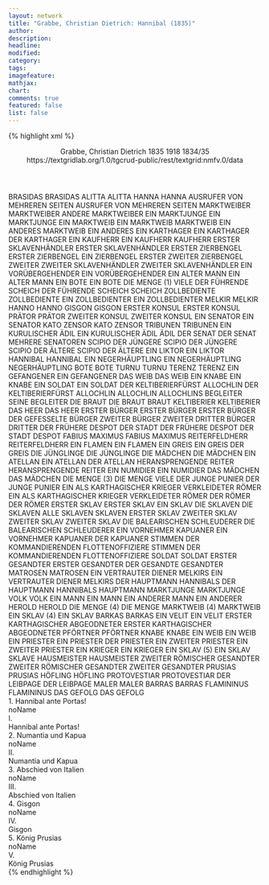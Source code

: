 ```yaml
---
layout: network
title: "Grabbe, Christian Dietrich: Hannibal (1835)"
author:
description:
headline:
modified:
category:
tags:
imagefeature:
mathjax:
chart:
comments: true
featured: false
list: false
---
```

{% highlight xml %}
<?xml-model href="https://raw.githubusercontent.com/DLiNa/project/master/rules/lina.rnc"?><?xml-model href="https://raw.githubusercontent.com/DLiNa/project/master/rules/lina.sch"?>
<play xmlns="http://lina.digital">
  <header>
    <title>Hannibal</title>
    <subtitle/>
    <genretitle/>
    <author>Grabbe, Christian Dietrich</author>
    <date type="print" when="1835">1835</date>
    <date type="premiere" when="1918">1918</date>
    <date type="written" when="1835">1834/35</date>
    <source>https://textgridlab.org/1.0/tgcrud-public/rest/textgrid:nmfv.0/data</source>
  </header>
  <personae>
    <character>
      <name>BRASIDAS</name>
      <alias xml:id="brasidas">
        <name>BRASIDAS</name>
      </alias>
    </character>
    <character>
      <name>ALITTA</name>
      <alias xml:id="alitta">
        <name>ALITTA</name>
      </alias>
    </character>
    <character>
      <name>HANNA</name>
      <alias xml:id="hanna">
        <name>HANNA</name>
      </alias>
    </character>
    <character>
      <name>AUSRUFER VON MEHREREN SEITEN</name>
      <alias xml:id="ausrufer_von_mehreren_seiten">
        <name>AUSRUFER VON MEHREREN SEITEN</name>
      </alias>
    </character>
    <character>
      <name>MARKTWEIBER</name>
      <alias xml:id="marktweiber">
        <name>MARKTWEIBER</name>
      </alias>
      <alias xml:id="andere_marktweiber">
        <name>ANDERE MARKTWEIBER</name>
      </alias>
    </character>
    <character>
      <name>EIN MARKTJUNGE</name>
      <alias xml:id="ein_marktjunge">
        <name>EIN MARKTJUNGE</name>
      </alias>
    </character>
    <character>
      <name>EIN MARKTWEIB</name>
      <alias xml:id="ein_marktweib">
        <name>EIN MARKTWEIB</name>
      </alias>
      <alias xml:id="marktweib">
        <name>MARKTWEIB</name>
      </alias>
    </character>
    <character>
      <name>EIN ANDERES MARKTWEIB</name>
      <alias xml:id="ein_anderes">
        <name>EIN ANDERES</name>
      </alias>
    </character>
    <character>
      <name>EIN KARTHAGER</name>
      <alias xml:id="ein_karthager">
        <name>EIN KARTHAGER</name>
      </alias>
      <alias xml:id="der_karthager">
        <name>DER KARTHAGER</name>
      </alias>
    </character>
    <character>
      <name>EIN KAUFHERR</name>
      <alias xml:id="ein_kaufherr">
        <name>EIN KAUFHERR</name>
      </alias>
      <alias xml:id="kaufherr">
        <name>KAUFHERR</name>
      </alias>
    </character>
    <character>
      <name>ERSTER SKLAVENHÄNDLER</name>
      <alias xml:id="erster_sklavenhändler">
        <name>ERSTER SKLAVENHÄNDLER</name>
      </alias>
    </character>
    <character>
      <name>ERSTER ZIERBENGEL</name>
      <alias xml:id="erster_zierbengel">
        <name>ERSTER ZIERBENGEL</name>
      </alias>
      <alias xml:id="ein_zierbengel">
        <name>EIN ZIERBENGEL</name>
      </alias>
      <alias xml:id="erster_1">
        <name>ERSTER</name>
      </alias>
    </character>
    <character>
      <name>ZWEITER ZIERBENGEL</name>
      <alias xml:id="zweiter_1">
        <name>ZWEITER</name>
      </alias>
    </character>
    <character>
      <name>ZWEITER SKLAVENHÄNDLER</name>
      <alias xml:id="zweiter_sklavenhändler">
        <name>ZWEITER SKLAVENHÄNDLER</name>
      </alias>
    </character>
    <character>
      <name>EIN VORÜBERGEHENDER</name>
      <alias xml:id="ein_vorübergehender">
        <name>EIN VORÜBERGEHENDER</name>
      </alias>
    </character>
    <character>
      <name>EIN ALTER MANN</name>
      <alias xml:id="ein_alter_mann">
        <name>EIN ALTER MANN</name>
      </alias>
    </character>
    <character>
      <name>EIN BOTE</name>
      <alias xml:id="ein_bote">
        <name>EIN BOTE</name>
      </alias>
    </character>
    <character>
      <name>DIE MENGE (1)</name>
      <alias xml:id="viele_1">
        <name>VIELE</name>
      </alias>
    </character>
    <character>
      <name>DER FÜHRENDE SCHEICH</name>
      <alias xml:id="der_führende_scheich">
        <name>DER FÜHRENDE SCHEICH</name>
      </alias>
      <alias xml:id="scheich">
        <name>SCHEICH</name>
      </alias>
    </character>
    <character>
      <name>ZOLLBEDIENTE</name>
      <alias xml:id="zollbediente">
        <name>ZOLLBEDIENTE</name>
      </alias>
    </character>
    <character>
      <name>EIN ZOLLBEDIENTER</name>
      <alias xml:id="ein_zollbedienter">
        <name>EIN ZOLLBEDIENTER</name>
      </alias>
    </character>
    <character>
      <name>MELKIR</name>
      <alias xml:id="melkir">
        <name>MELKIR</name>
      </alias>
    </character>
    <character>
      <name>HANNO</name>
      <alias xml:id="hanno">
        <name>HANNO</name>
      </alias>
    </character>
    <character>
      <name>GISGON</name>
      <alias xml:id="gisgon">
        <name>GISGON</name>
      </alias>
    </character>
    <character>
      <name>ERSTER KONSUL</name>
      <alias xml:id="erster_konsul">
        <name>ERSTER KONSUL</name>
      </alias>
    </character>
    <character>
      <name>PRÄTOR</name>
      <alias xml:id="prätor">
        <name>PRÄTOR</name>
      </alias>
    </character>
    <character>
      <name>ZWEITER KONSUL</name>
      <alias xml:id="zweiter_konsul">
        <name>ZWEITER KONSUL</name>
      </alias>
    </character>
    <character>
      <name>EIN SENATOR</name>
      <alias xml:id="ein_senator">
        <name>EIN SENATOR</name>
      </alias>
    </character>
    <character>
      <name>KATO ZENSOR</name>
      <alias xml:id="kato_zensor">
        <name>KATO ZENSOR</name>
      </alias>
    </character>
    <character>
      <name>TRIBUNEN</name>
      <alias xml:id="tribunen">
        <name>TRIBUNEN</name>
      </alias>
    </character>
    <character>
      <name>EIN KURULISCHER ÄDIL</name>
      <alias xml:id="ein_kurulischer_ädil">
        <name>EIN KURULISCHER ÄDIL</name>
      </alias>
      <alias xml:id="ädil">
        <name>ÄDIL</name>
      </alias>
    </character>
    <character>
      <name>DER SENAT</name>
      <alias xml:id="der_senat">
        <name>DER SENAT</name>
      </alias>
      <alias xml:id="mehrere_senatoren">
        <name>MEHRERE SENATOREN</name>
      </alias>
    </character>
    <character>
      <name>SCIPIO DER JÜNGERE</name>
      <alias xml:id="scipio_der_jüngere">
        <name>SCIPIO DER JÜNGERE</name>
      </alias>
    </character>
    <character>
      <name>SCIPIO DER ÄLTERE</name>
      <alias xml:id="scipio_der_ältere">
        <name>SCIPIO DER ÄLTERE</name>
      </alias>
    </character>
    <character>
      <name>EIN LIKTOR</name>
      <alias xml:id="ein_liktor">
        <name>EIN LIKTOR</name>
      </alias>
    </character>
    <character>
      <name>HANNIBAL</name>
      <alias xml:id="hannibal">
        <name>HANNIBAL</name>
      </alias>
    </character>
    <character>
      <name>EIN NEGERHÄUPTLING</name>
      <alias xml:id="ein_negerhäuptling">
        <name>EIN NEGERHÄUPTLING</name>
      </alias>
      <alias xml:id="negerhäuptling">
        <name>NEGERHÄUPTLING</name>
      </alias>
    </character>
    <character>
      <name>BOTE</name>
      <alias xml:id="bote">
        <name>BOTE</name>
      </alias>
    </character>
    <character>
      <name>TURNU</name>
      <alias xml:id="turnu">
        <name>TURNU</name>
      </alias>
    </character>
    <character>
      <name>TERENZ</name>
      <alias xml:id="terenz">
        <name>TERENZ</name>
      </alias>
    </character>
    <character>
      <name>EIN GEFANGENER</name>
      <alias xml:id="ein_gefangener">
        <name>EIN GEFANGENER</name>
      </alias>
    </character>
    <character>
      <name>DAS WEIB</name>
      <alias xml:id="das_weib">
        <name>DAS WEIB</name>
      </alias>
    </character>
    <character>
      <name>EIN KNABE</name>
      <alias xml:id="ein_knabe">
        <name>EIN KNABE</name>
      </alias>
    </character>
    <character>
      <name>EIN SOLDAT</name>
      <alias xml:id="ein_soldat">
        <name>EIN SOLDAT</name>
      </alias>
    </character>
    <character>
      <name>DER KELTIBERIERFÜRST ALLOCHLIN</name>
      <alias xml:id="der_keltiberierfürst_allochlin">
        <name>DER KELTIBERIERFÜRST ALLOCHLIN</name>
      </alias>
      <alias xml:id="allochlin">
        <name>ALLOCHLIN</name>
      </alias>
    </character>
    <character>
      <name>ALLOCHLINS BEGLEITER</name>
      <alias xml:id="seine_begleiter">
        <name>SEINE BEGLEITER</name>
      </alias>
    </character>
    <character>
      <name>DIE BRAUT</name>
      <alias xml:id="die_braut">
        <name>DIE BRAUT</name>
      </alias>
      <alias xml:id="braut">
        <name>BRAUT</name>
      </alias>
    </character>
    <character>
      <name>KELTIBERIER</name>
      <alias xml:id="keltiberier">
        <name>KELTIBERIER</name>
      </alias>
    </character>
    <character>
      <name>DAS HEER</name>
      <alias xml:id="das_heer">
        <name>DAS HEER</name>
      </alias>
    </character>
    <character>
      <name>ERSTER BÜRGER</name>
      <alias xml:id="erster_bürger">
        <name>ERSTER BÜRGER</name>
      </alias>
      <alias xml:id="erster_2">
        <name>ERSTER BÜRGER</name>
      </alias>
      <alias xml:id="der_gefesselte_bürger">
        <name>DER GEFESSELTE BÜRGER</name>
      </alias>
    </character>
    <character>
      <name>ZWEITER BÜRGER</name>
      <alias xml:id="zweiter_2">
        <name>ZWEITER</name>
      </alias>
    </character>
    <character>
      <name>DRITTER BÜRGER</name>
      <alias xml:id="dritter_2">
        <name>DRITTER</name>
      </alias>
    </character>
    <character>
      <name>DER FRÜHERE DESPOT DER STADT</name>
      <alias xml:id="der_frühere_despot_der_stadt">
        <name>DER FRÜHERE DESPOT DER STADT</name>
      </alias>
      <alias xml:id="despot">
        <name>DESPOT</name>
      </alias>
    </character>
    <character>
      <name>FABIUS MAXIMUS</name>
      <alias xml:id="fabius_maximus">
        <name>FABIUS MAXIMUS</name>
      </alias>
    </character>
    <character>
      <name>REITERFELDHERR</name>
      <alias xml:id="reiterfeldherr">
        <name>REITERFELDHERR</name>
      </alias>
    </character>
    <character>
      <name>EIN FLAMEN</name>
      <alias xml:id="ein_flamen">
        <name>EIN FLAMEN</name>
      </alias>
    </character>
    <character>
      <name>EIN GREIS</name>
      <alias xml:id="ein_greis">
        <name>EIN GREIS</name>
      </alias>
      <alias xml:id="der_greis">
        <name>DER GREIS</name>
      </alias>
    </character>
    <character>
      <name>DIE JÜNGLINGE</name>
      <alias xml:id="die_jünglinge">
        <name>DIE JÜNGLINGE</name>
      </alias>
    </character>
    <character>
      <name>DIE MÄDCHEN</name>
      <alias xml:id="die_mädchen">
        <name>DIE MÄDCHEN</name>
      </alias>
    </character>
    <character>
      <name>EIN ATELLAN</name>
      <alias xml:id="ein_atellan">
        <name>EIN ATELLAN</name>
      </alias>
      <alias xml:id="der_atellan">
        <name>DER ATELLAN</name>
      </alias>
    </character>
    <character>
      <name>HERANSPRENGENDE REITER</name>
      <alias xml:id="heransprengende_reiter">
        <name>HERANSPRENGENDE REITER</name>
      </alias>
    </character>
    <character>
      <name>EIN NUMIDIER</name>
      <alias xml:id="ein_numidier">
        <name>EIN NUMIDIER</name>
      </alias>
    </character>
    <character>
      <name>DAS MÄDCHEN</name>
      <alias xml:id="das_mädchen">
        <name>DAS MÄDCHEN</name>
      </alias>
    </character>
    <character>
      <name>DIE MENGE (3)</name>
      <alias xml:id="die_menge_3">
        <name>DIE MENGE</name>
      </alias>
      <alias xml:id="viele_2">
        <name>VIELE</name>
      </alias>
    </character>
    <character>
      <name>DER JUNGE PUNIER</name>
      <alias xml:id="der_junge_punier">
        <name>DER JUNGE PUNIER</name>
      </alias>
    </character>
    <character>
      <name>EIN ALS KARTHAGISCHER KRIEGER VERKLEIDETER RÖMER</name>
      <alias xml:id="ein_als_karthagischer_krieger_verkleideter_römer">
        <name>EIN ALS KARTHAGISCHER KRIEGER VERKLEIDETER RÖMER</name>
      </alias>
    </character>
    <character>
      <name>DER RÖMER</name>
      <alias xml:id="der_römer">
        <name>DER RÖMER</name>
      </alias>
    </character>
    <character>
      <name>ERSTER SKLAV</name>
      <alias xml:id="erster_sklav">
        <name>ERSTER SKLAV</name>
      </alias>
      <alias xml:id="ein_sklav_3">
        <name>EIN SKLAV</name>
      </alias>
    </character>
    <character>
      <name>DIE SKLAVEN</name>
      <alias xml:id="die_sklaven">
        <name>DIE SKLAVEN</name>
      </alias>
      <alias xml:id="alle_sklaven">
        <name>ALLE SKLAVEN</name>
      </alias>
      <alias xml:id="sklaven_3">
        <name>SKLAVEN</name>
      </alias>
      <alias xml:id="erster_3">
        <name>ERSTER SKLAV</name>
      </alias>
    </character>
    <character>
      <name>ZWEITER SKLAV</name>
      <alias xml:id="zweiter_sklav">
        <name>ZWEITER SKLAV</name>
      </alias>
      <alias xml:id="zweiter_3">
        <name>ZWEITER SKLAV</name>
      </alias>
    </character>
    <character>
      <name>DIE BALEARISCHEN SCHLEUDERER</name>
      <alias xml:id="die_balearischen_schleuderer">
        <name>DIE BALEARISCHEN SCHLEUDERER</name>
      </alias>
    </character>
    <character>
      <name>EIN VORNEHMER KAPUANER</name>
      <alias xml:id="ein_vornehmer_kapuaner">
        <name>EIN VORNEHMER KAPUANER</name>
      </alias>
      <alias xml:id="der_kapuaner">
        <name>DER KAPUANER</name>
      </alias>
    </character>
    <character>
      <name>STIMMEN DER KOMMANDIERENDEN FLOTTENOFFIZIERE</name>
      <alias xml:id="stimmen_der_kommandierenden_flottenoffiziere">
        <name>STIMMEN DER KOMMANDIERENDEN FLOTTENOFFIZIERE</name>
      </alias>
    </character>
    <character>
      <name>SOLDAT</name>
      <alias xml:id="soldat">
        <name>SOLDAT</name>
      </alias>
    </character>
    <character>
      <name>ERSTER GESANDTER</name>
      <alias xml:id="erster_gesandter">
        <name>ERSTER GESANDTER</name>
      </alias>
      <alias xml:id="der_gesandte">
        <name>DER GESANDTE</name>
      </alias>
      <alias xml:id="gesandter">
        <name>GESANDTER</name>
      </alias>
    </character>
    <character>
      <name>MATROSEN</name>
      <alias xml:id="matrosen">
        <name>MATROSEN</name>
      </alias>
    </character>
    <character>
      <name>EIN VERTRAUTER DIENER MELKIRS</name>
      <alias xml:id="ein_vertrauter_diener_melkirs">
        <name>EIN VERTRAUTER DIENER MELKIRS</name>
      </alias>
    </character>
    <character>
      <name>DER HAUPTMANN HANNIBALS</name>
      <alias xml:id="der_hauptmann_hannibals">
        <name>DER HAUPTMANN HANNIBALS</name>
      </alias>
      <alias xml:id="hauptmann">
        <name>HAUPTMANN</name>
      </alias>
    </character>
    <character>
      <name>MARKTJUNGE</name>
      <alias xml:id="marktjunge">
        <name>MARKTJUNGE</name>
      </alias>
    </character>
    <character>
      <name>VOLK</name>
      <alias xml:id="volk">
        <name>VOLK</name>
      </alias>
    </character>
    <character>
      <name>EIN MANN</name>
      <alias xml:id="ein_mann">
        <name>EIN MANN</name>
      </alias>
    </character>
    <character>
      <name>EIN ANDERER MANN</name>
      <alias xml:id="ein_anderer">
        <name>EIN ANDERER</name>
      </alias>
    </character>
    <character>
      <name>HEROLD</name>
      <alias xml:id="herold">
        <name>HEROLD</name>
      </alias>
    </character>
    <character>
      <name>DIE MENGE (4)</name>
      <alias xml:id="die_menge_4">
        <name>DIE MENGE</name>
      </alias>
    </character>
    <character>
      <name>MARKTWEIB (4)</name>
      <alias xml:id="marktweib_4">
        <name>MARKTWEIB</name>
      </alias>
    </character>
    <character>
      <name>EIN SKLAV (4)</name>
      <alias xml:id="ein_sklav_4">
        <name>EIN SKLAV</name>
      </alias>
    </character>
    <character>
      <name>BARKAS</name>
      <alias xml:id="barkas">
        <name>BARKAS</name>
      </alias>
    </character>
    <character>
      <name>EIN VELIT</name>
      <alias xml:id="ein_velit">
        <name>EIN VELIT</name>
      </alias>
    </character>
    <character>
      <name>ERSTER KARTHAGISCHER ABGEODNETER</name>
      <alias xml:id="erster_4">
        <name>ERSTER KARTHAGISCHER ABGEODNETER</name>
      </alias>
    </character>
    <character>
      <name>PFÖRTNER</name>
      <alias xml:id="pförtner">
        <name>PFÖRTNER</name>
      </alias>
    </character>
    <character>
      <name>KNABE</name>
      <alias xml:id="knabe">
        <name>KNABE</name>
      </alias>
    </character>
    <character>
      <name>EIN WEIB</name>
      <alias xml:id="ein_weib">
        <name>EIN WEIB</name>
      </alias>
    </character>
    <character>
      <name>EIN PRIESTER</name>
      <alias xml:id="ein_priester">
        <name>EIN PRIESTER</name>
      </alias>
      <alias xml:id="der_priester">
        <name>DER PRIESTER</name>
      </alias>
    </character>
    <character>
      <name>EIN ZWEITER PRIESTER</name>
      <alias xml:id="ein_zweiter_priester">
        <name>EIN ZWEITER PRIESTER</name>
      </alias>
    </character>
    <character>
      <name>EIN KRIEGER</name>
      <alias xml:id="ein_krieger">
        <name>EIN KRIEGER</name>
      </alias>
    </character>
    <character>
      <name>EIN SKLAV (5)</name>
      <alias xml:id="ein_sklav_5">
        <name>EIN SKLAV</name>
      </alias>
      <alias xml:id="sklave_5">
        <name>SKLAVE</name>
      </alias>
    </character>
    <character>
      <name>HAUSMEISTER</name>
      <alias xml:id="hausmeister">
        <name>HAUSMEISTER</name>
      </alias>
    </character>
    <character>
      <name>ZWEITER RÖMISCHER GESANDTER</name>
      <alias xml:id="zweiter_römischer_gesandter">
        <name>ZWEITER RÖMISCHER GESANDTER</name>
      </alias>
      <alias xml:id="zweiter_gesandter">
        <name>ZWEITER GESANDTER</name>
      </alias>
    </character>
    <character>
      <name>PRUSIAS</name>
      <alias xml:id="prusias">
        <name>PRUSIAS</name>
      </alias>
    </character>
    <character>
      <name>HÖFLING</name>
      <alias xml:id="höfling">
        <name>HÖFLING</name>
      </alias>
    </character>
    <character>
      <name>PROTOVESTIAR</name>
      <alias xml:id="protovestiar">
        <name>PROTOVESTIAR</name>
      </alias>
    </character>
    <character>
      <name>DER LEIBPAGE</name>
      <alias xml:id="der_leibpage">
        <name>DER LEIBPAGE</name>
      </alias>
    </character>
    <character>
      <name>MALER</name>
      <alias xml:id="maler">
        <name>MALER</name>
      </alias>
    </character>
    <character>
      <name>BARRAS</name>
      <alias xml:id="barras">
        <name>BARRAS</name>
      </alias>
    </character>
    <character>
      <name>FLAMININUS</name>
      <alias xml:id="flamininus">
        <name>FLAMININUS</name>
      </alias>
    </character>
    <character>
      <name>DAS GEFOLG</name>
      <alias xml:id="das_gefolg">
        <name>DAS GEFOLG</name>
      </alias>
    </character>
  </personae>
  <text>
    <div>
      <head>1. Hannibal ante Portas!</head>
      <div>
        <head>noName</head>
        <div>
          <head>I.</head>
        </div>
        <div>
          <head>Hannibal ante Portas!</head>
          <sp who="#brasidas">
            <amount n="17" unit="speech_acts"/>
            <amount n="194" unit="words"/>
            <amount n="14" unit="lines"/>
            <amount n="1056" unit="chars"/>
          </sp>
          <sp who="#alitta">
            <amount n="18" unit="speech_acts"/>
            <amount n="468" unit="words"/>
            <amount n="14" unit="lines"/>
            <amount n="2571" unit="chars"/>
          </sp>
          <sp who="#hanna">
            <amount n="1" unit="speech_acts"/>
            <amount n="1" unit="words"/>
            <amount n="1" unit="lines"/>
            <amount n="7" unit="chars"/>
          </sp>
          <sp who="#ausrufer_von_mehreren_seiten">
            <amount n="1" unit="speech_acts"/>
            <amount n="15" unit="words"/>
            <amount n="1" unit="lines"/>
            <amount n="97" unit="chars"/>
          </sp>
          <sp who="#marktweiber">
            <amount n="2" unit="speech_acts"/>
            <amount n="15" unit="words"/>
            <amount n="2" unit="lines"/>
            <amount n="80" unit="chars"/>
          </sp>
          <sp who="#andere_marktweiber">
            <amount n="1" unit="speech_acts"/>
            <amount n="4" unit="words"/>
            <amount n="1" unit="lines"/>
            <amount n="32" unit="chars"/>
          </sp>
          <sp who="#ein_marktjunge">
            <amount n="1" unit="speech_acts"/>
            <amount n="6" unit="words"/>
            <amount n="1" unit="lines"/>
            <amount n="57" unit="chars"/>
          </sp>
          <sp who="#ein_marktweib">
            <amount n="1" unit="speech_acts"/>
            <amount n="11" unit="words"/>
            <amount n="1" unit="lines"/>
            <amount n="44" unit="chars"/>
          </sp>
          <sp who="#ein_anderes">
            <amount n="1" unit="speech_acts"/>
            <amount n="25" unit="words"/>
            <amount n="122" unit="chars"/>
          </sp>
          <sp who="#ein_karthager">
            <amount n="1" unit="speech_acts"/>
            <amount n="3" unit="words"/>
            <amount n="1" unit="lines"/>
            <amount n="15" unit="chars"/>
          </sp>
          <sp who="#marktweib">
            <amount n="3" unit="speech_acts"/>
            <amount n="26" unit="words"/>
            <amount n="3" unit="lines"/>
            <amount n="121" unit="chars"/>
          </sp>
          <sp who="#der_karthager">
            <amount n="2" unit="speech_acts"/>
            <amount n="5" unit="words"/>
            <amount n="2" unit="lines"/>
            <amount n="21" unit="chars"/>
          </sp>
          <sp who="#ein_kaufherr">
            <amount n="1" unit="speech_acts"/>
            <amount n="2" unit="words"/>
            <amount n="1" unit="lines"/>
            <amount n="13" unit="chars"/>
          </sp>
          <sp who="#erster_sklavenhändler">
            <amount n="2" unit="speech_acts"/>
            <amount n="17" unit="words"/>
            <amount n="2" unit="lines"/>
            <amount n="105" unit="chars"/>
          </sp>
          <sp who="#kaufherr">
            <amount n="2" unit="speech_acts"/>
            <amount n="10" unit="words"/>
            <amount n="2" unit="lines"/>
            <amount n="58" unit="chars"/>
          </sp>
          <sp who="#ein_zierbengel">
            <amount n="1" unit="speech_acts"/>
            <amount n="8" unit="words"/>
            <amount n="1" unit="lines"/>
            <amount n="47" unit="chars"/>
          </sp>
          <sp who="#zweiter_1">
            <amount n="4" unit="speech_acts"/>
            <amount n="19" unit="words"/>
            <amount n="4" unit="lines"/>
            <amount n="98" unit="chars"/>
          </sp>
          <sp who="#erster_1">
            <amount n="3" unit="speech_acts"/>
            <amount n="30" unit="words"/>
            <amount n="3" unit="lines"/>
            <amount n="169" unit="chars"/>
          </sp>
          <sp who="#zweiter_sklavenhändler">
            <amount n="4" unit="speech_acts"/>
            <amount n="119" unit="words"/>
            <amount n="3" unit="lines"/>
            <amount n="694" unit="chars"/>
          </sp>
          <sp who="#erster_zierbengel">
            <amount n="2" unit="speech_acts"/>
            <amount n="16" unit="words"/>
            <amount n="2" unit="lines"/>
            <amount n="89" unit="chars"/>
          </sp>
          <sp who="#ein_vorübergehender">
            <amount n="1" unit="speech_acts"/>
            <amount n="7" unit="words"/>
            <amount n="1" unit="lines"/>
            <amount n="40" unit="chars"/>
          </sp>
          <sp who="#ein_alter_mann">
            <amount n="1" unit="speech_acts"/>
            <amount n="6" unit="words"/>
            <amount n="1" unit="lines"/>
            <amount n="27" unit="chars"/>
          </sp>
          <sp who="#ein_bote">
            <amount n="2" unit="speech_acts"/>
            <amount n="7" unit="words"/>
            <amount n="2" unit="lines"/>
            <amount n="45" unit="chars"/>
          </sp>
          <sp who="#viele_1">
            <amount n="1" unit="speech_acts"/>
            <amount n="61" unit="words"/>
            <amount n="323" unit="chars"/>
          </sp>
          <sp who="#der_führende_scheich">
            <amount n="1" unit="speech_acts"/>
            <amount n="16" unit="words"/>
            <amount n="1" unit="lines"/>
            <amount n="88" unit="chars"/>
          </sp>
          <sp who="#zollbediente">
            <amount n="3" unit="speech_acts"/>
            <amount n="25" unit="words"/>
            <amount n="3" unit="lines"/>
            <amount n="136" unit="chars"/>
          </sp>
          <sp who="#scheich">
            <amount n="4" unit="speech_acts"/>
            <amount n="63" unit="words"/>
            <amount n="2" unit="lines"/>
            <amount n="380" unit="chars"/>
          </sp>
          <sp who="#ein_zollbedienter">
            <amount n="1" unit="speech_acts"/>
            <amount n="3" unit="words"/>
            <amount n="1" unit="lines"/>
            <amount n="10" unit="chars"/>
          </sp>
          <sp who="#melkir">
            <amount n="11" unit="speech_acts"/>
            <amount n="104" unit="words"/>
            <amount n="10" unit="lines"/>
            <amount n="565" unit="chars"/>
          </sp>
          <sp who="#hanno">
            <amount n="15" unit="speech_acts"/>
            <amount n="270" unit="words"/>
            <amount n="11" unit="lines"/>
            <amount n="1552" unit="chars"/>
          </sp>
          <sp who="#gisgon">
            <amount n="10" unit="speech_acts"/>
            <amount n="263" unit="words"/>
            <amount n="7" unit="lines"/>
            <amount n="1480" unit="chars"/>
          </sp>
          <sp who="#erster_konsul">
            <amount n="4" unit="speech_acts"/>
            <amount n="151" unit="words"/>
            <amount n="3" unit="lines"/>
            <amount n="840" unit="chars"/>
          </sp>
          <sp who="#prätor">
            <amount n="3" unit="speech_acts"/>
            <amount n="41" unit="words"/>
            <amount n="2" unit="lines"/>
            <amount n="216" unit="chars"/>
          </sp>
          <sp who="#zweiter_konsul">
            <amount n="11" unit="speech_acts"/>
            <amount n="186" unit="words"/>
            <amount n="6" unit="lines"/>
            <amount n="1077" unit="chars"/>
          </sp>
          <sp who="#ein_senator">
            <amount n="1" unit="speech_acts"/>
            <amount n="21" unit="words"/>
            <amount n="122" unit="chars"/>
          </sp>
          <sp who="#kato_zensor">
            <amount n="11" unit="speech_acts"/>
            <amount n="247" unit="words"/>
            <amount n="9" unit="lines"/>
            <amount n="1429" unit="chars"/>
          </sp>
          <sp who="#der_senat">
            <amount n="2" unit="speech_acts"/>
            <amount n="4" unit="words"/>
            <amount n="2" unit="lines"/>
            <amount n="18" unit="chars"/>
          </sp>
          <sp who="#mehrere_senatoren">
            <amount n="1" unit="speech_acts"/>
            <amount n="9" unit="words"/>
            <amount n="1" unit="lines"/>
            <amount n="41" unit="chars"/>
          </sp>
          <sp who="#tribunen">
            <amount n="1" unit="speech_acts"/>
            <amount n="8" unit="words"/>
            <amount n="1" unit="lines"/>
            <amount n="45" unit="chars"/>
          </sp>
          <sp who="#ein_kurulischer_ädil">
            <amount n="1" unit="speech_acts"/>
            <amount n="10" unit="words"/>
            <amount n="1" unit="lines"/>
            <amount n="56" unit="chars"/>
          </sp>
          <sp who="#ädil">
            <amount n="1" unit="speech_acts"/>
            <amount n="6" unit="words"/>
            <amount n="1" unit="lines"/>
            <amount n="34" unit="chars"/>
          </sp>
          <sp who="#der_senat">
            <amount n="1" unit="speech_acts"/>
            <amount n="9" unit="words"/>
            <amount n="1" unit="lines"/>
            <amount n="47" unit="chars"/>
          </sp>
          <sp who="#scipio_der_jüngere">
            <amount n="2" unit="speech_acts"/>
            <amount n="31" unit="words"/>
            <amount n="3" unit="lines"/>
            <amount n="165" unit="chars"/>
          </sp>
          <sp who="#scipio_der_ältere">
            <amount n="1" unit="speech_acts"/>
            <amount n="3" unit="words"/>
            <amount n="1" unit="lines"/>
            <amount n="18" unit="chars"/>
          </sp>
          <sp who="#ein_liktor">
            <amount n="1" unit="speech_acts"/>
            <amount n="11" unit="words"/>
            <amount n="1" unit="lines"/>
            <amount n="60" unit="chars"/>
          </sp>
          <sp who="#hannibal">
            <amount n="15" unit="speech_acts"/>
            <amount n="633" unit="words"/>
            <amount n="14" unit="lines"/>
            <amount n="3605" unit="chars"/>
          </sp>
          <sp who="#ein_negerhäuptling">
            <amount n="1" unit="speech_acts"/>
            <amount n="12" unit="words"/>
            <amount n="1" unit="lines"/>
            <amount n="56" unit="chars"/>
          </sp>
          <sp who="#negerhäuptling">
            <amount n="3" unit="speech_acts"/>
            <amount n="113" unit="words"/>
            <amount n="3" unit="lines"/>
            <amount n="621" unit="chars"/>
          </sp>
          <sp who="#bote">
            <amount n="8" unit="speech_acts"/>
            <amount n="109" unit="words"/>
            <amount n="5" unit="lines"/>
            <amount n="557" unit="chars"/>
          </sp>
          <sp who="#turnu">
            <amount n="2" unit="speech_acts"/>
            <amount n="10" unit="words"/>
            <amount n="2" unit="lines"/>
            <amount n="45" unit="chars"/>
          </sp>
        </div>
      </div>
    </div>
    <div>
      <head>2. Numantia und Kapua</head>
      <div>
        <head>noName</head>
        <div>
          <head>II.</head>
        </div>
        <div>
          <head>Numantia und Kapua</head>
          <sp who="#terenz">
            <amount n="11" unit="speech_acts"/>
            <amount n="316" unit="words"/>
            <amount n="8" unit="lines"/>
            <amount n="1837" unit="chars"/>
          </sp>
          <sp who="#scipio_der_jüngere">
            <amount n="24" unit="speech_acts"/>
            <amount n="380" unit="words"/>
            <amount n="17" unit="lines"/>
            <amount n="2148" unit="chars"/>
          </sp>
          <sp who="#scipio_der_ältere">
            <amount n="12" unit="speech_acts"/>
            <amount n="183" unit="words"/>
            <amount n="10" unit="lines"/>
            <amount n="1042" unit="chars"/>
          </sp>
          <sp who="#ein_gefangener">
            <amount n="1" unit="speech_acts"/>
            <amount n="11" unit="words"/>
            <amount n="1" unit="lines"/>
            <amount n="63" unit="chars"/>
          </sp>
          <sp who="#das_weib">
            <amount n="1" unit="speech_acts"/>
            <amount n="6" unit="words"/>
            <amount n="1" unit="lines"/>
            <amount n="38" unit="chars"/>
          </sp>
          <sp who="#ein_knabe">
            <amount n="1" unit="speech_acts"/>
            <amount n="25" unit="words"/>
            <amount n="130" unit="chars"/>
          </sp>
          <sp who="#ein_liktor">
            <amount n="1" unit="speech_acts"/>
            <amount n="11" unit="words"/>
            <amount n="1" unit="lines"/>
            <amount n="59" unit="chars"/>
          </sp>
          <sp who="#ein_soldat">
            <amount n="1" unit="speech_acts"/>
            <amount n="3" unit="words"/>
            <amount n="1" unit="lines"/>
            <amount n="21" unit="chars"/>
          </sp>
          <sp who="#der_keltiberierfürst_allochlin">
            <amount n="1" unit="speech_acts"/>
            <amount n="3" unit="words"/>
            <amount n="1" unit="lines"/>
            <amount n="17" unit="chars"/>
          </sp>
          <sp who="#allochlin">
            <amount n="7" unit="speech_acts"/>
            <amount n="130" unit="words"/>
            <amount n="3" unit="lines"/>
            <amount n="718" unit="chars"/>
          </sp>
          <sp who="#seine_begleiter">
            <amount n="1" unit="speech_acts"/>
            <amount n="8" unit="words"/>
            <amount n="1" unit="lines"/>
            <amount n="44" unit="chars"/>
          </sp>
          <sp who="#die_braut">
            <amount n="1" unit="speech_acts"/>
            <amount n="22" unit="words"/>
            <amount n="114" unit="chars"/>
          </sp>
          <sp who="#braut">
            <amount n="1" unit="speech_acts"/>
            <amount n="11" unit="words"/>
            <amount n="1" unit="lines"/>
            <amount n="64" unit="chars"/>
          </sp>
          <sp who="#keltiberier">
            <amount n="7" unit="speech_acts"/>
            <amount n="85" unit="words"/>
            <amount n="6" unit="lines"/>
            <amount n="452" unit="chars"/>
          </sp>
          <sp who="#das_heer">
            <amount n="1" unit="speech_acts"/>
            <amount n="11" unit="words"/>
            <amount n="1" unit="lines"/>
            <amount n="52" unit="chars"/>
          </sp>
          <sp who="#hannibal">
            <amount n="20" unit="speech_acts"/>
            <amount n="776" unit="words"/>
            <amount n="12" unit="lines"/>
            <amount n="4251" unit="chars"/>
          </sp>
          <sp who="#brasidas">
            <amount n="15" unit="speech_acts"/>
            <amount n="127" unit="words"/>
            <amount n="14" unit="lines"/>
            <amount n="722" unit="chars"/>
          </sp>
          <sp who="#bote">
            <amount n="3" unit="speech_acts"/>
            <amount n="78" unit="words"/>
            <amount n="1" unit="lines"/>
            <amount n="412" unit="chars"/>
          </sp>
          <sp who="#turnu">
            <amount n="3" unit="speech_acts"/>
            <amount n="38" unit="words"/>
            <amount n="3" unit="lines"/>
            <amount n="216" unit="chars"/>
          </sp>
          <sp who="#erster_bürger">
            <amount n="1" unit="speech_acts"/>
            <amount n="6" unit="words"/>
            <amount n="1" unit="lines"/>
            <amount n="28" unit="chars"/>
          </sp>
          <sp who="#zweiter_2">
            <amount n="2" unit="speech_acts"/>
            <amount n="11" unit="words"/>
            <amount n="2" unit="lines"/>
            <amount n="64" unit="chars"/>
          </sp>
          <sp who="#erster_2">
            <amount n="2" unit="speech_acts"/>
            <amount n="29" unit="words"/>
            <amount n="1" unit="lines"/>
            <amount n="167" unit="chars"/>
          </sp>
          <sp who="#dritter_2">
            <amount n="1" unit="speech_acts"/>
            <amount n="5" unit="words"/>
            <amount n="1" unit="lines"/>
            <amount n="38" unit="chars"/>
          </sp>
          <sp who="#erster_bürger #zweiter_2 #dritter_2">
            <amount n="1" unit="speech_acts"/>
            <amount n="1" unit="words"/>
            <amount n="1" unit="lines"/>
            <amount n="9" unit="chars"/>
          </sp>
          <sp who="#der_frühere_despot_der_stadt">
            <amount n="1" unit="speech_acts"/>
            <amount n="96" unit="words"/>
            <amount n="2" unit="lines"/>
            <amount n="575" unit="chars"/>
          </sp>
          <sp who="#der_gefesselte_bürger">
            <amount n="3" unit="speech_acts"/>
            <amount n="66" unit="words"/>
            <amount n="1" unit="lines"/>
            <amount n="391" unit="chars"/>
          </sp>
          <sp who="#despot">
            <amount n="2" unit="speech_acts"/>
            <amount n="84" unit="words"/>
            <amount n="1" unit="lines"/>
            <amount n="509" unit="chars"/>
          </sp>
        </div>
      </div>
    </div>
    <div>
      <head>3. Abschied von Italien</head>
      <div>
        <head>noName</head>
        <div>
          <head>III.</head>
        </div>
        <div>
          <head>Abschied von Italien</head>
          <sp who="#hannibal">
            <amount n="46" unit="speech_acts"/>
            <amount n="1353" unit="words"/>
            <amount n="26" unit="lines"/>
            <amount n="7473" unit="chars"/>
          </sp>
          <sp who="#brasidas">
            <amount n="10" unit="speech_acts"/>
            <amount n="95" unit="words"/>
            <amount n="8" unit="lines"/>
            <amount n="512" unit="chars"/>
          </sp>
          <sp who="#turnu">
            <amount n="14" unit="speech_acts"/>
            <amount n="372" unit="words"/>
            <amount n="7" unit="lines"/>
            <amount n="2001" unit="chars"/>
          </sp>
          <sp who="#fabius_maximus">
            <amount n="9" unit="speech_acts"/>
            <amount n="318" unit="words"/>
            <amount n="3" unit="lines"/>
            <amount n="1795" unit="chars"/>
          </sp>
          <sp who="#reiterfeldherr">
            <amount n="7" unit="speech_acts"/>
            <amount n="93" unit="words"/>
            <amount n="6" unit="lines"/>
            <amount n="488" unit="chars"/>
          </sp>
          <sp who="#ein_flamen">
            <amount n="1" unit="speech_acts"/>
            <amount n="11" unit="words"/>
            <amount n="1" unit="lines"/>
            <amount n="66" unit="chars"/>
          </sp>
          <sp who="#ein_greis #die_jünglinge #die_mädchen #ein_atellan">
            <amount n="1" unit="speech_acts"/>
            <amount n="3" unit="words"/>
            <amount n="1" unit="lines"/>
            <amount n="17" unit="chars"/>
          </sp>
          <sp who="#ein_greis">
            <amount n="1" unit="speech_acts"/>
            <amount n="17" unit="words"/>
            <amount n="1" unit="lines"/>
            <amount n="83" unit="chars"/>
          </sp>
          <sp who="#die_jünglinge">
            <amount n="1" unit="speech_acts"/>
            <amount n="8" unit="words"/>
            <amount n="1" unit="lines"/>
            <amount n="48" unit="chars"/>
          </sp>
          <sp who="#die_mädchen">
            <amount n="4" unit="speech_acts"/>
            <amount n="47" unit="words"/>
            <amount n="4" unit="lines"/>
            <amount n="283" unit="chars"/>
          </sp>
          <sp who="#ein_atellan">
            <amount n="2" unit="speech_acts"/>
            <amount n="20" unit="words"/>
            <amount n="2" unit="lines"/>
            <amount n="109" unit="chars"/>
          </sp>
          <sp who="#der_atellan">
            <amount n="1" unit="speech_acts"/>
            <amount n="8" unit="words"/>
            <amount n="1" unit="lines"/>
            <amount n="38" unit="chars"/>
          </sp>
          <sp who="#der_greis">
            <amount n="3" unit="speech_acts"/>
            <amount n="26" unit="words"/>
            <amount n="3" unit="lines"/>
            <amount n="128" unit="chars"/>
          </sp>
          <sp who="#heransprengende_reiter">
            <amount n="1" unit="speech_acts"/>
            <amount n="13" unit="words"/>
            <amount n="1" unit="lines"/>
            <amount n="80" unit="chars"/>
          </sp>
          <sp who="#ein_numidier">
            <amount n="1" unit="speech_acts"/>
            <amount n="18" unit="words"/>
            <amount n="1" unit="lines"/>
            <amount n="95" unit="chars"/>
          </sp>
          <sp who="#das_mädchen">
            <amount n="1" unit="speech_acts"/>
            <amount n="7" unit="words"/>
            <amount n="1" unit="lines"/>
            <amount n="43" unit="chars"/>
          </sp>
          <sp who="#die_menge_3">
            <amount n="1" unit="speech_acts"/>
            <amount n="25" unit="words"/>
            <amount n="135" unit="chars"/>
          </sp>
          <sp who="#der_junge_punier">
            <amount n="1" unit="speech_acts"/>
            <amount n="14" unit="words"/>
            <amount n="1" unit="lines"/>
            <amount n="71" unit="chars"/>
          </sp>
          <sp who="#ein_als_karthagischer_krieger_verkleideter_römer">
            <amount n="1" unit="speech_acts"/>
            <amount n="4" unit="words"/>
            <amount n="1" unit="lines"/>
            <amount n="19" unit="chars"/>
          </sp>
          <sp who="#der_römer">
            <amount n="2" unit="speech_acts"/>
            <amount n="13" unit="words"/>
            <amount n="2" unit="lines"/>
            <amount n="65" unit="chars"/>
          </sp>
          <sp who="#die_menge_3">
            <amount n="1" unit="speech_acts"/>
            <amount n="1" unit="words"/>
            <amount n="1" unit="lines"/>
            <amount n="10" unit="chars"/>
          </sp>
          <sp who="#despot">
            <amount n="7" unit="speech_acts"/>
            <amount n="52" unit="words"/>
            <amount n="6" unit="lines"/>
            <amount n="280" unit="chars"/>
          </sp>
          <sp who="#erster_sklav">
            <amount n="6" unit="speech_acts"/>
            <amount n="82" unit="words"/>
            <amount n="5" unit="lines"/>
            <amount n="451" unit="chars"/>
          </sp>
          <sp who="#die_sklaven">
            <amount n="1" unit="speech_acts"/>
            <amount n="1" unit="words"/>
            <amount n="1" unit="lines"/>
            <amount n="4" unit="chars"/>
          </sp>
          <sp who="#zweiter_sklav">
            <amount n="2" unit="speech_acts"/>
            <amount n="29" unit="words"/>
            <amount n="1" unit="lines"/>
            <amount n="168" unit="chars"/>
          </sp>
          <sp who="#alle_sklaven">
            <amount n="1" unit="speech_acts"/>
            <amount n="7" unit="words"/>
            <amount n="1" unit="lines"/>
            <amount n="34" unit="chars"/>
          </sp>
          <sp who="#die_balearischen_schleuderer">
            <amount n="1" unit="speech_acts"/>
            <amount n="1" unit="words"/>
            <amount n="1" unit="lines"/>
            <amount n="6" unit="chars"/>
          </sp>
          <sp who="#ein_sklav_3">
            <amount n="2" unit="speech_acts"/>
            <amount n="50" unit="words"/>
            <amount n="297" unit="chars"/>
          </sp>
          <sp who="#ein_vornehmer_kapuaner">
            <amount n="1" unit="speech_acts"/>
            <amount n="2" unit="words"/>
            <amount n="1" unit="lines"/>
            <amount n="17" unit="chars"/>
          </sp>
          <sp who="#der_kapuaner">
            <amount n="1" unit="speech_acts"/>
            <amount n="4" unit="words"/>
            <amount n="1" unit="lines"/>
            <amount n="41" unit="chars"/>
          </sp>
          <sp who="#sklaven_3">
            <amount n="1" unit="speech_acts"/>
            <amount n="2" unit="words"/>
            <amount n="1" unit="lines"/>
            <amount n="15" unit="chars"/>
          </sp>
          <sp who="#stimmen_der_kommandierenden_flottenoffiziere">
            <amount n="1" unit="speech_acts"/>
            <amount n="69" unit="words"/>
            <amount n="355" unit="chars"/>
          </sp>
          <sp who="#soldat">
            <amount n="2" unit="speech_acts"/>
            <amount n="29" unit="words"/>
            <amount n="2" unit="lines"/>
            <amount n="154" unit="chars"/>
          </sp>
          <sp who="#erster_gesandter">
            <amount n="1" unit="speech_acts"/>
            <amount n="6" unit="words"/>
            <amount n="1" unit="lines"/>
            <amount n="42" unit="chars"/>
          </sp>
          <sp who="#zweiter_3">
            <amount n="2" unit="speech_acts"/>
            <amount n="10" unit="words"/>
            <amount n="2" unit="lines"/>
            <amount n="51" unit="chars"/>
          </sp>
          <sp who="#erster_3">
            <amount n="3" unit="speech_acts"/>
            <amount n="17" unit="words"/>
            <amount n="3" unit="lines"/>
            <amount n="98" unit="chars"/>
          </sp>
          <sp who="#erster_gesandter #zweiter_3">
            <amount n="1" unit="speech_acts"/>
            <amount n="3" unit="words"/>
            <amount n="1" unit="lines"/>
            <amount n="18" unit="chars"/>
          </sp>
          <sp who="#matrosen">
            <amount n="1" unit="speech_acts"/>
            <amount n="3" unit="words"/>
            <amount n="1" unit="lines"/>
            <amount n="25" unit="chars"/>
          </sp>
        </div>
      </div>
    </div>
    <div>
      <head>4. Gisgon</head>
      <div>
        <head>noName</head>
        <div>
          <head>IV.</head>
        </div>
        <div>
          <head>Gisgon</head>
          <sp who="#melkir">
            <amount n="25" unit="speech_acts"/>
            <amount n="562" unit="words"/>
            <amount n="18" unit="lines"/>
            <amount n="3124" unit="chars"/>
          </sp>
          <sp who="#gisgon">
            <amount n="47" unit="speech_acts"/>
            <amount n="1257" unit="words"/>
            <amount n="31" unit="lines"/>
            <amount n="6922" unit="chars"/>
          </sp>
          <sp who="#hanno">
            <amount n="23" unit="speech_acts"/>
            <amount n="268" unit="words"/>
            <amount n="19" unit="lines"/>
            <amount n="1456" unit="chars"/>
          </sp>
          <sp who="#ein_vertrauter_diener_melkirs">
            <amount n="1" unit="speech_acts"/>
            <amount n="7" unit="words"/>
            <amount n="1" unit="lines"/>
            <amount n="52" unit="chars"/>
          </sp>
          <sp who="#der_hauptmann_hannibals">
            <amount n="2" unit="speech_acts"/>
            <amount n="29" unit="words"/>
            <amount n="1" unit="lines"/>
            <amount n="142" unit="chars"/>
          </sp>
          <sp who="#hauptmann">
            <amount n="3" unit="speech_acts"/>
            <amount n="124" unit="words"/>
            <amount n="685" unit="chars"/>
          </sp>
          <sp who="#marktjunge">
            <amount n="2" unit="speech_acts"/>
            <amount n="16" unit="words"/>
            <amount n="2" unit="lines"/>
            <amount n="99" unit="chars"/>
          </sp>
          <sp who="#volk">
            <amount n="5" unit="speech_acts"/>
            <amount n="20" unit="words"/>
            <amount n="5" unit="lines"/>
            <amount n="142" unit="chars"/>
          </sp>
          <sp who="#ein_mann">
            <amount n="1" unit="speech_acts"/>
            <amount n="16" unit="words"/>
            <amount n="1" unit="lines"/>
            <amount n="80" unit="chars"/>
          </sp>
          <sp who="#ein_anderer">
            <amount n="1" unit="speech_acts"/>
            <amount n="17" unit="words"/>
            <amount n="1" unit="lines"/>
            <amount n="89" unit="chars"/>
          </sp>
          <sp who="#marktweib_4">
            <amount n="2" unit="speech_acts"/>
            <amount n="35" unit="words"/>
            <amount n="1" unit="lines"/>
            <amount n="186" unit="chars"/>
          </sp>
          <sp who="#herold">
            <amount n="4" unit="speech_acts"/>
            <amount n="164" unit="words"/>
            <amount n="1" unit="lines"/>
            <amount n="955" unit="chars"/>
          </sp>
          <sp who="#ein_karthager">
            <amount n="1" unit="speech_acts"/>
            <amount n="11" unit="words"/>
            <amount n="1" unit="lines"/>
            <amount n="67" unit="chars"/>
          </sp>
          <sp who="#viele_2">
            <amount n="1" unit="speech_acts"/>
            <amount n="1" unit="words"/>
            <amount n="1" unit="lines"/>
            <amount n="3" unit="chars"/>
          </sp>
          <sp who="#die_menge_4">
            <amount n="1" unit="speech_acts"/>
            <amount n="12" unit="words"/>
            <amount n="1" unit="lines"/>
            <amount n="73" unit="chars"/>
          </sp>
          <sp who="#barkas">
            <amount n="9" unit="speech_acts"/>
            <amount n="99" unit="words"/>
            <amount n="9" unit="lines"/>
            <amount n="543" unit="chars"/>
          </sp>
          <sp who="#alitta">
            <amount n="9" unit="speech_acts"/>
            <amount n="161" unit="words"/>
            <amount n="5" unit="lines"/>
            <amount n="854" unit="chars"/>
          </sp>
          <sp who="#hannibal">
            <amount n="15" unit="speech_acts"/>
            <amount n="392" unit="words"/>
            <amount n="10" unit="lines"/>
            <amount n="2183" unit="chars"/>
          </sp>
          <sp who="#brasidas">
            <amount n="2" unit="speech_acts"/>
            <amount n="14" unit="words"/>
            <amount n="2" unit="lines"/>
            <amount n="89" unit="chars"/>
          </sp>
          <sp who="#hannibal #brasidas">
            <amount n="1" unit="speech_acts"/>
            <amount n="4" unit="words"/>
            <amount n="1" unit="lines"/>
            <amount n="20" unit="chars"/>
          </sp>
          <sp who="#scipio_der_jüngere">
            <amount n="13" unit="speech_acts"/>
            <amount n="222" unit="words"/>
            <amount n="11" unit="lines"/>
            <amount n="1275" unit="chars"/>
          </sp>
          <sp who="#allochlin">
            <amount n="2" unit="speech_acts"/>
            <amount n="52" unit="words"/>
            <amount n="1" unit="lines"/>
            <amount n="277" unit="chars"/>
          </sp>
          <sp who="#scipio_der_ältere">
            <amount n="3" unit="speech_acts"/>
            <amount n="49" unit="words"/>
            <amount n="2" unit="lines"/>
            <amount n="268" unit="chars"/>
          </sp>
          <sp who="#terenz">
            <amount n="2" unit="speech_acts"/>
            <amount n="26" unit="words"/>
            <amount n="1" unit="lines"/>
            <amount n="159" unit="chars"/>
          </sp>
          <sp who="#ein_velit">
            <amount n="1" unit="speech_acts"/>
            <amount n="5" unit="words"/>
            <amount n="1" unit="lines"/>
            <amount n="45" unit="chars"/>
          </sp>
          <sp who="#keltiberier">
            <amount n="2" unit="speech_acts"/>
            <amount n="96" unit="words"/>
            <amount n="536" unit="chars"/>
          </sp>
          <sp who="#erster_4">
            <amount n="2" unit="speech_acts"/>
            <amount n="58" unit="words"/>
            <amount n="347" unit="chars"/>
          </sp>
          <sp who="#pförtner">
            <amount n="24" unit="speech_acts"/>
            <amount n="439" unit="words"/>
            <amount n="15" unit="lines"/>
            <amount n="2442" unit="chars"/>
          </sp>
          <sp who="#knabe">
            <amount n="20" unit="speech_acts"/>
            <amount n="276" unit="words"/>
            <amount n="16" unit="lines"/>
            <amount n="1422" unit="chars"/>
          </sp>
          <sp who="#ein_weib">
            <amount n="1" unit="speech_acts"/>
            <amount n="59" unit="words"/>
            <amount n="311" unit="chars"/>
          </sp>
          <sp who="#ein_priester">
            <amount n="1" unit="speech_acts"/>
            <amount n="2" unit="words"/>
            <amount n="1" unit="lines"/>
            <amount n="11" unit="chars"/>
          </sp>
          <sp who="#das_weib">
            <amount n="2" unit="speech_acts"/>
            <amount n="36" unit="words"/>
            <amount n="1" unit="lines"/>
            <amount n="179" unit="chars"/>
          </sp>
          <sp who="#der_priester">
            <amount n="1" unit="speech_acts"/>
            <amount n="5" unit="words"/>
            <amount n="1" unit="lines"/>
            <amount n="34" unit="chars"/>
          </sp>
          <sp who="#ein_zweiter_priester">
            <amount n="1" unit="speech_acts"/>
            <amount n="20" unit="words"/>
            <amount n="105" unit="chars"/>
          </sp>
          <sp who="#ein_krieger">
            <amount n="1" unit="speech_acts"/>
            <amount n="4" unit="words"/>
            <amount n="1" unit="lines"/>
            <amount n="20" unit="chars"/>
          </sp>
          <sp who="#der_gesandte">
            <amount n="1" unit="speech_acts"/>
            <amount n="5" unit="words"/>
            <amount n="1" unit="lines"/>
            <amount n="38" unit="chars"/>
          </sp>
          <sp who="#gesandter">
            <amount n="10" unit="speech_acts"/>
            <amount n="126" unit="words"/>
            <amount n="7" unit="lines"/>
            <amount n="748" unit="chars"/>
          </sp>
          <sp who="#ein_sklav_4">
            <amount n="1" unit="speech_acts"/>
            <amount n="13" unit="words"/>
            <amount n="2" unit="lines"/>
            <amount n="95" unit="chars"/>
          </sp>
          <sp who="#hausmeister">
            <amount n="2" unit="speech_acts"/>
            <amount n="34" unit="words"/>
            <amount n="1" unit="lines"/>
            <amount n="230" unit="chars"/>
          </sp>
          <sp who="#zweiter_römischer_gesandter">
            <amount n="1" unit="speech_acts"/>
            <amount n="8" unit="words"/>
            <amount n="1" unit="lines"/>
            <amount n="50" unit="chars"/>
          </sp>
          <sp who="#zweiter_gesandter">
            <amount n="6" unit="speech_acts"/>
            <amount n="70" unit="words"/>
            <amount n="4" unit="lines"/>
            <amount n="431" unit="chars"/>
          </sp>
          <sp who="#erster_gesandter">
            <amount n="3" unit="speech_acts"/>
            <amount n="22" unit="words"/>
            <amount n="3" unit="lines"/>
            <amount n="116" unit="chars"/>
          </sp>
          <sp who="#die_sklaven">
            <amount n="1" unit="speech_acts"/>
            <amount n="3" unit="words"/>
            <amount n="1" unit="lines"/>
            <amount n="16" unit="chars"/>
          </sp>
        </div>
      </div>
    </div>
    <div>
      <head>5. König Prusias</head>
      <div>
        <head>noName</head>
        <div>
          <head>V.</head>
        </div>
        <div>
          <head>König Prusias</head>
          <sp who="#prusias">
            <amount n="30" unit="speech_acts"/>
            <amount n="836" unit="words"/>
            <amount n="22" unit="lines"/>
            <amount n="4760" unit="chars"/>
          </sp>
          <sp who="#höfling">
            <amount n="6" unit="speech_acts"/>
            <amount n="60" unit="words"/>
            <amount n="5" unit="lines"/>
            <amount n="330" unit="chars"/>
          </sp>
          <sp who="#protovestiar">
            <amount n="3" unit="speech_acts"/>
            <amount n="25" unit="words"/>
            <amount n="3" unit="lines"/>
            <amount n="137" unit="chars"/>
          </sp>
          <sp who="#hannibal">
            <amount n="39" unit="speech_acts"/>
            <amount n="491" unit="words"/>
            <amount n="34" unit="lines"/>
            <amount n="2681" unit="chars"/>
          </sp>
          <sp who="#der_leibpage">
            <amount n="1" unit="speech_acts"/>
            <amount n="1" unit="words"/>
            <amount n="1" unit="lines"/>
            <amount n="5" unit="chars"/>
          </sp>
          <sp who="#maler">
            <amount n="1" unit="speech_acts"/>
            <amount n="11" unit="words"/>
            <amount n="1" unit="lines"/>
            <amount n="54" unit="chars"/>
          </sp>
          <sp who="#barkas">
            <amount n="6" unit="speech_acts"/>
            <amount n="206" unit="words"/>
            <amount n="5" unit="lines"/>
            <amount n="1137" unit="chars"/>
          </sp>
          <sp who="#alitta">
            <amount n="7" unit="speech_acts"/>
            <amount n="207" unit="words"/>
            <amount n="3" unit="lines"/>
            <amount n="1205" unit="chars"/>
          </sp>
          <sp who="#turnu">
            <amount n="29" unit="speech_acts"/>
            <amount n="804" unit="words"/>
            <amount n="15" unit="lines"/>
            <amount n="4353" unit="chars"/>
          </sp>
          <sp who="#barras">
            <amount n="1" unit="speech_acts"/>
            <amount n="3" unit="words"/>
            <amount n="1" unit="lines"/>
            <amount n="14" unit="chars"/>
          </sp>
          <sp who="#flamininus">
            <amount n="6" unit="speech_acts"/>
            <amount n="71" unit="words"/>
            <amount n="5" unit="lines"/>
            <amount n="418" unit="chars"/>
          </sp>
          <sp who="#ein_sklav_5">
            <amount n="1" unit="speech_acts"/>
            <amount n="40" unit="words"/>
            <amount n="220" unit="chars"/>
          </sp>
          <sp who="#sklave_5">
            <amount n="1" unit="speech_acts"/>
            <amount n="3" unit="words"/>
            <amount n="1" unit="lines"/>
            <amount n="18" unit="chars"/>
          </sp>
          <sp who="#das_gefolg">
            <amount n="2" unit="speech_acts"/>
            <amount n="9" unit="words"/>
            <amount n="2" unit="lines"/>
            <amount n="36" unit="chars"/>
          </sp>
        </div>
      </div>
    </div>
  </text>
</play>
{% endhighlight %}